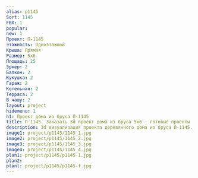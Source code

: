 ```yaml
---
alias: p1145
Sort: 1145
FBX: 1
popular: 
new: 1
Проект: П-1145
Этажность: Одноэтажный
Крыша: Прямая
Размер: 5х6
Площадь: 25
Эркер: 2
Балкон: 2
Кукушка: 2
Гараж: 2
Котельная: 2
Терраса: 2
В чашу: 2
layout: project
hidemenu: 1
h1: Проект дома из бруса П-1145
title: П-1145. Заказать 3d проект дома из бруса 5х6 - готовые проекты
description: 3d визуализация проекта деревянного дома из бруса П-1145. Площадь 25 м2, размер 5х6. Вы можете внести любые изменения в проект.
image1: project/p1145/1145_1.jpg
image2: project/p1145/1145_2.jpg
image3: project/p1145/1145_3.jpg
image4: project/p1145/1145_4.jpg
plan1: project/p1145/p1145-1.jpg
plan2: 
planl: project/p1145/p1145-f.jpg
---
```

